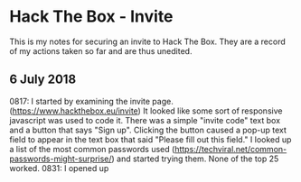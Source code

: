 Hack The Box - Invite
=====================

This is my notes for securing an invite to Hack The Box.  They are a record of my actions taken so far and are thus unedited.

6 July 2018
----
0817: I started by examining the invite page. (https://www.hackthebox.eu/invite)  It looked like some sort of responsive javascript was used to code it.  There was a simple "invite code" text box and a button that says "Sign up".  Clicking the button caused a pop-up text field to appear in the text box that said "Please fill out this field."  I looked up a list of the most common passwords used (https://techviral.net/common-passwords-might-surprise/) and started trying them.  None of the top 25 worked.
0831: I opened up 
